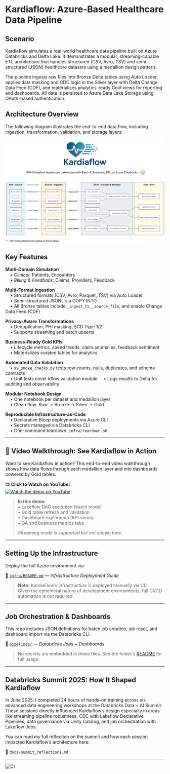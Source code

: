 # Kardiaflow: Azure-Based Healthcare Data Pipeline

## Scenario

Kardiaflow simulates a real-world healthcare data pipeline built on Azure Databricks and Delta Lake. It demonstrates a 
modular, streaming-capable ETL architecture that handles structured (CSV, Avro, TSV) and semi-structured (JSON) healthcare datasets using a medallion design pattern.

The pipeline ingests raw files into Bronze Delta tables using Auto Loader, applies data masking and CDC logic in the 
Silver layer with Delta Change Data Feed (CDF), and materializes analytics-ready Gold views for reporting and dashboards. All data is persisted to Azure Data Lake Storage using OAuth-based authentication. 

## Architecture Overview

The following diagram illustrates the end-to-end data flow, including ingestion, transformation, validation, and storage layers:

![Kardiaflow Architecture](https://raw.githubusercontent.com/matthewtripodi-data/Kardiaflow/master/docs/assets/kflow_lineage.png?v=2)


## Key Features

**Multi-Domain Simulation**  
&nbsp;&nbsp;&nbsp;&nbsp;• *Clinical*: Patients, Encounters  
&nbsp;&nbsp;&nbsp;&nbsp;• *Billing & Feedback*: Claims, Providers, Feedback

**Multi-Format Ingestion**  
&nbsp;&nbsp;&nbsp;&nbsp;• Structured formats (CSV, Avro, Parquet, TSV) via Auto Loader  
&nbsp;&nbsp;&nbsp;&nbsp;• Semi-structured JSONL via COPY INTO  
&nbsp;&nbsp;&nbsp;&nbsp;• All Bronze tables include `_ingest_ts`, `_source_file`, and enable Change Data Feed (CDF)  


**Privacy-Aware Transformations**  
&nbsp;&nbsp;&nbsp;&nbsp;• Deduplication, PHI masking, SCD Type 1/2  
&nbsp;&nbsp;&nbsp;&nbsp;• Supports streaming and batch upserts  


**Business-Ready Gold KPIs**  
&nbsp;&nbsp;&nbsp;&nbsp;• Lifecycle metrics, spend trends, claim anomalies, feedback sentiment  
&nbsp;&nbsp;&nbsp;&nbsp;• Materializes curated tables for analytics  


**Automated Data Validation**  
&nbsp;&nbsp;&nbsp;&nbsp;• `99_smoke_checks.py` tests row counts, nulls, duplicates, and schema contracts  
&nbsp;&nbsp;&nbsp;&nbsp;• Unit tests cover kflow validation module
&nbsp;&nbsp;&nbsp;&nbsp;• Logs results to Delta for auditing and observability  


**Modular Notebook Design**  
&nbsp;&nbsp;&nbsp;&nbsp;• One notebook per dataset and medallion layer  
&nbsp;&nbsp;&nbsp;&nbsp;• Clean flow: Raw → Bronze → Silver → Gold  


**Reproducible Infrastructure-as-Code**  
&nbsp;&nbsp;&nbsp;&nbsp;• Declarative Bicep deployments via Azure CLI  
&nbsp;&nbsp;&nbsp;&nbsp;• Secrets managed via Databricks CLI  
&nbsp;&nbsp;&nbsp;&nbsp;• One-command teardown: `infra/teardown.sh`

---

## 🎥 Video Walkthrough: See Kardiaflow in Action

Want to see Kardiaflow in action? This end-to-end video walkthrough shows how data flows through each medallion layer and into dashboards powered by Gold tables.

📺 **Click to Watch on YouTube:**  
<a href="https://youtu.be/YPaAU44Tdvw" target="_blank">
  <img src="https://img.youtube.com/vi/YPaAU44Tdvw/hqdefault.jpg" alt="Watch the demo on YouTube">
</a>

> **In this demo:**  
> • Lakeflow DAG execution (batch mode)  
> • Gold table refresh and validation  
> • Dashboard exploration (KPI views)  
> • QA and business metrics tabs  
>  
> *Streaming mode is supported but not shown here.*

---

## Setting Up the Infrastructure

Deploy the full Azure environment via:

🔗 [`infra/README.md`](infra/README.md) — *Infrastructure Deployment Guide*


> **Note:** KardiaFlow’s infrastructure is deployed manually via CLI.  
> Given the ephemeral nature of development environments, full CI/CD automation is not required. 

---

## Job Orchestration & Dashboards

This repo includes JSON definitions for batch job creation, job reset, and dashboard import via the Databricks CLI.

📂 [`pipelines/`](pipelines/) — *Databricks Jobs + Dashboards*

> No secrets are embedded in these files. See the folder's [README](pipelines/README.md) for full usage.

---

## Databricks Summit 2025: How It Shaped Kardiaflow

In June 2025, I completed 24 hours of hands-on training across six advanced data engineering workshops at the 
Databricks Data + AI Summit. These sessions directly influenced Kardiaflow’s design especially in areas like streaming pipeline robustness, CDC with Lakeflow Declarative Pipelines, data governance via Unity Catalog, and job orchestration with Lakeflow Jobs.

You can read my full reflection on the summit and how each session impacted Kardiaflow’s architecture here:  

🔗 [`docs/summit_reflections.md`](docs/summit_reflections.md)

---

![CI](https://github.com/moveeleven-data/kardiaflow/actions/workflows/ci.yml/badge.svg)
